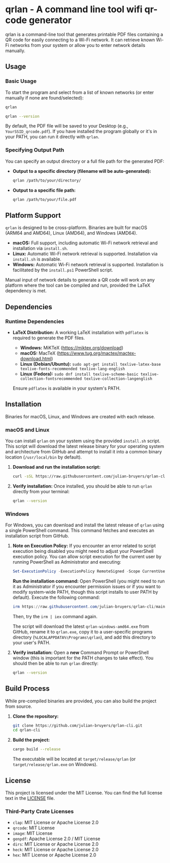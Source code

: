 # qrlan - A command line tool wifi qr-code generator

qrlan is a command-line tool that generates printable PDF files containing a QR code for easily connecting to a Wi-Fi network. It can retrieve known Wi-Fi networks from your system or allow you to enter network details manually.

## Usage

### Basic Usage
To start the program and select from a list of known networks (or enter manually if none are found/selected):
```bash
qrlan
```

```bash
qrlan --version
```
By default, the PDF file will be saved to your Desktop (e.g., `YourSSID_qrcode.pdf`). If you have installed the program globally or it's in your PATH, you can run it directly with `qrlan`.

### Specifying Output Path
You can specify an output directory or a full file path for the generated PDF:

*   **Output to a specific directory (filename will be auto-generated):**
    ```bash
    qrlan /path/to/your/directory/
    ```
*   **Output to a specific file path:**
    ```bash
    qrlan /path/to/your/file.pdf
    ```


## Platform Support

`qrlan` is designed to be cross-platform. Binaries are built for macOS (ARM64 and AMD64), Linux (AMD64), and Windows (AMD64).

*   **macOS:** Full support, including automatic Wi-Fi network retrieval and installation via `install.sh`.
*   **Linux:** Automatic Wi-Fi network retrieval is supported. Installation via `install.sh` is available.
*   **Windows:** Automatic Wi-Fi network retrieval is supported. Installation is facilitated by the `install.ps1` PowerShell script.

Manual input of network details to generate a QR code will work on any platform where the tool can be compiled and run, provided the LaTeX dependency is met.

## Dependencies

### Runtime Dependencies
*   **LaTeX Distribution:** A working LaTeX installation with `pdflatex` is required to generate the PDF files.
    *   **Windows:** MiKTeX (<https://miktex.org/download>)
    *   **macOS:** MacTeX (<https://www.tug.org/mactex/mactex-download.html>)
    *   **Linux (Debian/Ubuntu):** `sudo apt-get install texlive-latex-base texlive-fonts-recommended texlive-lang-english`
    *   **Linux (Fedora):** `sudo dnf install texlive-scheme-basic texlive-collection-fontsrecommended texlive-collection-langenglish` 

    Ensure `pdflatex` is available in your system's PATH.

## Installation

Binaries for macOS, Linux, and Windows are created with each release.

### macOS and Linux

You can install `qrlan` on your system using the provided `install.sh` script. This script will download the latest release binary for your operating system and architecture from GitHub and attempt to install it into a common binary location (`/usr/local/bin` by default).

1.  **Download and run the installation script:**
    ```bash
    curl -sSL https://raw.githubusercontent.com/julian-bruyers/qrlan-cli/main/install.sh | sudo bash
    ```

2.  **Verify installation:**
    Once installed, you should be able to run `qrlan` directly from your terminal:
    ```bash
    qrlan --version
    ```

### Windows

For Windows, you can download and install the latest release of `qrlan` using a single PowerShell command. This command fetches and executes an installation script from GitHub.

1.  **Note on Execution Policy:** If you encounter an error related to script execution being disabled
    you might need to adjust your PowerShell execution policy. You can allow script execution for the current user by running PowerShell as Administrator and executing:
    ```powershell
    Set-ExecutionPolicy -ExecutionPolicy RemoteSigned -Scope CurrentUser
    ```


    **Run the installation command:**
    Open PowerShell (you might need to run it as Administrator if you encounter permission issues or if you want to modify system-wide PATH, though this script installs to user PATH by default).
    Execute the following command:

    ```powershell
    irm https://raw.githubusercontent.com/julian-bruyers/qrlan-cli/main/install.ps1 | iex
    ```

    Then, try the `irm | iex` command again.

    The script will download the latest `qrlan-windows-amd64.exe` from GitHub, rename it to `qrlan.exe`, copy it to a user-specific programs directory (`%LOCALAPPDATA%\Programs\qrlan`), and add this directory to your user's PATH.

2.  **Verify installation:**
    Open a **new** Command Prompt or PowerShell window (this is important for the PATH changes to take effect). You should then be able to run `qrlan` directly:
    ```bash
    qrlan --version
    ```

## Build Process

While pre-compiled binaries are provided, you can also build the project from source.

1.  **Clone the repository:**
    ```bash
    git clone https://github.com/julian-bruyers/qrlan-cli.git
    cd qrlan-cli
    ```
2.  **Build the project:**
    ```bash
    cargo build --release
    ```
    The executable will be located at `target/release/qrlan` (or `target/release/qrlan.exe` on Windows).

## License

This project is licensed under the MIT License. You can find the full license text in the [LICENSE](LICENSE) file.

### Third-Party Crate Licenses

*   `clap`: MIT License or Apache License 2.0
*   `qrcode`: MIT License
*   `image`: MIT License
*   `genpdf`: Apache License 2.0 / MIT License
*   `dirs`: MIT License or Apache License 2.0
*   `heck`: MIT License or Apache License 2.0
*   `hex`: MIT License or Apache License 2.0
